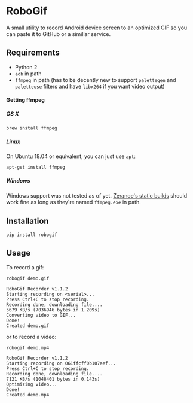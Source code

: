 # RoboGif

A small utility to record Android device screen to an optimized GIF so you can paste it to GitHub or a simillar service.

## Requirements

* Python 2
* `adb` in path
* `ffmpeg` in path (has to be decently new to support `palettegen` and `paletteuse` filters and have `libx264` if you want video output)

#### Getting ffmpeg

##### OS X

```
brew install ffmpeg
```

##### Linux

On Ubuntu 18.04 or equivalent, you can just use `apt`:

```
apt-get install ffmpeg
```
 
##### Windows
 
Windows support was not tested as of yet. [Zeranoe's static builds](http://ffmpeg.zeranoe.com/builds/) should work fine as long as they're named `ffmpeg.exe` in path. 


## Installation

```
pip install robogif
```

## Usage

To record a gif:

```
robogif demo.gif

RoboGif Recorder v1.1.2
Starting recording on <serial>...
Press Ctrl+C to stop recording.
Recording done, downloading file....
5679 KB/s (7036946 bytes in 1.209s)
Converting video to GIF...
Done!
Created demo.gif
```

or to record a video:

```
robogif demo.mp4

RoboGif Recorder v1.1.2
Starting recording on 061ffcff0b107aef...
Press Ctrl+C to stop recording.
Recording done, downloading file....
7121 KB/s (1048401 bytes in 0.143s)
Optimizing video...
Done!
Created demo.mp4
```
